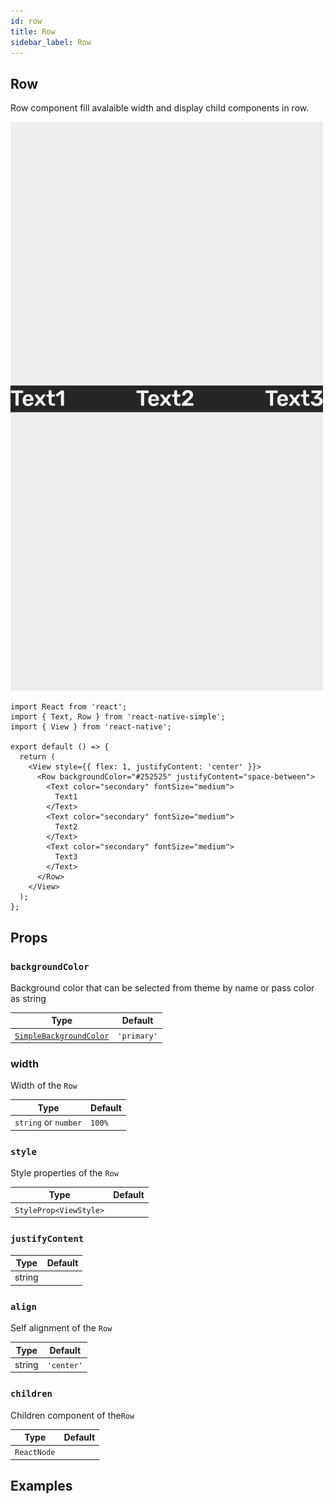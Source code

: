 ```yaml
---
id: row
title: Row
sidebar_label: Row
---
```


## Row

Row component fill avalaible width and display child components in row.

![Row](assets/component-row.jpg)

```
import React from 'react';
import { Text, Row } from 'react-native-simple';
import { View } from 'react-native';

export default () => {
  return (
    <View style={{ flex: 1, justifyContent: 'center' }}>
      <Row backgroundColor="#252525" justifyContent="space-between">
        <Text color="secondary" fontSize="medium">
          Text1
        </Text>
        <Text color="secondary" fontSize="medium">
          Text2
        </Text>
        <Text color="secondary" fontSize="medium">
          Text3
        </Text>
      </Row>
    </View>
  );
};

```

## Props

### `backgroundColor`

Background color that can be selected from theme by name or pass color as string

| Type                                        | Default     |
| ------------------------------------------- | ----------- |
| [`SimpleBackgroundColor`](customization.md) | `'primary'` |

### width

Width of the `Row`

| Type                 | Default |
| -------------------- | ------- |
| `string` or `number` | `100%`  |

### `style`

Style properties of the `Row`

| Type                   | Default |
| ---------------------- | ------- |
| `StyleProp<ViewStyle>` |         |

### `justifyContent`

| Type   | Default |
| ------ | ------- |
| string |         |

### `align`

Self alignment of the `Row`

| Type   | Default    |
| ------ | ---------- |
| string | `'center'` |

### `children`

Children component of the`Row`

| Type        | Default |
| ----------- | ------- |
| `ReactNode` |         |

## Examples
